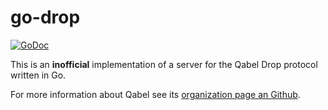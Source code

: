 # go-drop

[![GoDoc](https://godoc.org/github.com/cburkert/go-drop/drop?status.svg)](https://godoc.org/github.com/cburkert/go-drop/drop)

This is an **inofficial** implementation of a server for the Qabel Drop protocol written in Go.

For more information about Qabel see its [organization page an Github](https://github.com/Qabel).
